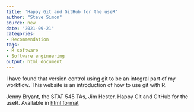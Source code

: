 ```yaml
---
title: "Happy Git and GitHub for the useR"
author: "Steve Simon"
source: new
date: "2021-09-21"
categories:
- Recommendation
tags:
- R software
- Software engineering
output: html_document
---
```


I have found that version control using git to be an integral part of my workflow. This website is an introduction of how to use git with R.

<!---More--->

Jenny Bryant, the STAT 545 TAs, Jim Hester. Happy Git and GitHub for the useR. Available in [html format][bry1]

[bry1]: https://happygitwithr.com/
